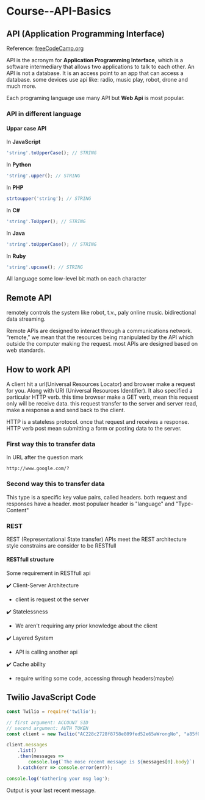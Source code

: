 # Course--API-Basics

## API (Application Programming Interface)

Reference: [freeCodeCamp.org](https://www.youtube.com/watch?v=GZvSYJDk-us&list=PLWKjhJtqVAblfum5WiQblKPwIbqYXkDoC&index=4)

API is the acronym for **Application Programming Interface**, which is a software intermediary that allows two applications to talk to each other. 
An API is not a database. It is an access point to an app that can access a database.
some devices use api like: radio, music play, robot, drone and much more.

Each programing language use many API but **Web Api** is most popular.

### API in different language

#### Uppar case API


In **JavaScript**
```js
'string'.toUpperCase(); // STRING
```

In **Python**
```js
'string'.upper(); // STRING
```

In **PHP**
```js
strtoupper('string'); // STRING
```

In **C#**
```js
'string'.ToUpper(); // STRING
```

In **Java**
```js
'string'.toUpperCase(); // STRING
```

In **Ruby**
```js
'string'.upcase(); // STRING
```

All language some low-level bit math on each character

## Remote API 
remotely controls the system like robot, t.v., paly online music.
bidirectional data streaming.

Remote APIs are designed to interact through a communications network. “remote,” we mean that the resources being manipulated by the API which outside the computer making the request. most APIs are designed based on web standards.

## How to work API

A client hit a url(Universal Resources Locator) and browser make a request for you. Along with URI (Universal Resources Identifier). It also specified a particular HTTP verb. this time browser make a GET verb, mean this request only will be receive data. this request transfer to the server and server read, make a response a and send back to the client.

HTTP is a stateless protocol. once that request and receives a response.
HTTP verb post mean submitting a form or posting data to the server.

### First way this to transfer data
In URL after the question mark
```
http://www.google.com/?
```

### Second way this to transfer data
This type is a specific key value pairs, called headers. both request and responses have a header.
most populaer header is  "language" and "Type-Content"


### REST
REST (Representational State transfer) APIs meet the REST architecture style constrains are consider to be RESTfull

#### RESTfull structure
Some requirement in RESTfull api

:heavy_check_mark: Client-Server Architecture
- client is request ot the server


:heavy_check_mark: Statelessness
- We aren't requiring any prior knowledge about the client

:heavy_check_mark: Layered System
- API is calling another api

:heavy_check_mark: Cache ability
- require writing some code, accessing through headers(maybe)

## Twilio JavaScript Code
```js
const Twilio = require('twilio');

// first argument: ACCOUNT SID
// second argument: AUTH TOKEN
const client = new Twilio("AC228c2728f8758e809fed52e65aWrongNo", "a85f08159c3c1a5a9e4717a2abWrongNo")

client.messages
    .list()
    .then(messages =>
        console.log(`The mose recent message is ${messages[0].body}`)
    ).catch(err => console.error(err));

console.log('Gathering your msg log');
```

Output is your last recent message.